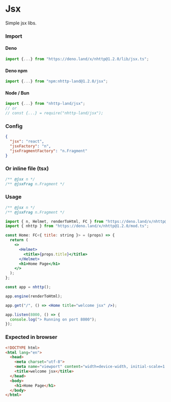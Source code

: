 # Jsx
Simple jsx libs.

### Import
#### Deno
```ts
import {...} from "https://deno.land/x/nhttp@1.2.0/lib/jsx.ts";
```
#### Deno npm
```ts
import {...} from "npm:nhttp-land@1.2.0/jsx";
```
#### Node / Bun
```ts
import {...} from "nhttp-land/jsx";
// or
// const {...} = require("nhttp-land/jsx");
```
### Config
```json
{
  "jsx": "react",
  "jsxFactory": "n",
  "jsxFragmentFactory": "n.Fragment"
}
```
### Or inline file (tsx)
```ts
/** @jsx n */
/** @jsxFrag n.Fragment */
```
### Usage
```jsx
/** @jsx n */
/** @jsxFrag n.Fragment */

import { n, Helmet, renderToHtml, FC } from "https://deno.land/x/nhttp@1.2.0/lib/jsx.ts";
import { nhttp } from "https://deno.land/x/nhttp@1.2.0/mod.ts";

const Home: FC<{ title: string }> = (props) => {
  return (
    <>
      <Helmet>
        <title>{props.title}</title>
      </Helmet>
      <h1>Home Page</h1>
    </>
  );
};

const app = nhttp();

app.engine(renderToHtml);

app.get("/", () => <Home title="welcome jsx" />);

app.listen(8000, () => {
  console.log("> Running on port 8000");
});
```

### Expected in browser
```html
<!DOCTYPE html>
<html lang="en">
  <head>
    <meta charset="utf-8">
    <meta name="viewport" content="width=device-width, initial-scale=1.0">
    <title>welcome jsx</title>
  </head>
  <body>
    <h1>Home Page</h1>
  </body>
</html>
```
